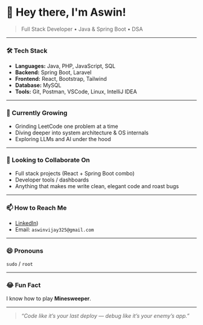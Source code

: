 # 👋 Hey there, I'm Aswin!

> Full Stack Developer • Java & Spring Boot • DSA

---

### 🛠️ Tech Stack
- **Languages:** Java, PHP, JavaScript, SQL
- **Backend:** Spring Boot, Laravel
- **Frontend:** React, Bootstrap, Tailwind
- **Database:** MySQL
- **Tools:** Git, Postman, VSCode, Linux, IntelliJ IDEA

---

### 🌱 Currently Growing
- Grinding LeetCode one problem at a time
- Diving deeper into system architecture & OS internals
- Exploring LLMs and AI under the hood

---

### 👯 Looking to Collaborate On
- Full stack projects (React + Spring Boot combo)
- Developer tools / dashboards
- Anything that makes me write clean, elegant code and roast bugs

---

### 📫 How to Reach Me
- [LinkedIn](https://www.linkedin.com/in/aswin05))  
- Email: `aswinvijay325@gmail.com`

---

### 😄 Pronouns
`sudo` / `root`

---

### 😂 Fun Fact
I know how to play **Minesweeper**.

---

> *“Code like it’s your last deploy — debug like it’s your enemy’s app.”*

